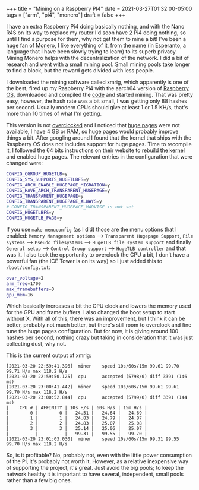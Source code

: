 +++
title = "Mining on a Raspberry PI4"
date = 2021-03-27T01:32:00-05:00
tags = ["arm", "pi4", "monero"]
draft = false
+++

I have an extra Raspberry Pi4 doing basically nothing, and with the Nano R4S on its way to replace my router I'd soon have 2 Pi4 doing nothing, so until I find a purpose for them, why not get them to mine a bit! I've been a huge fan of [Monero](https://www.getmonero.org/), I like everything of it, from the name (in Esperanto, a language that I have been slowly trying to learn) to its superb privacy. Mining Monero helps with the decentralization of the network. I did a bit of research and went with a small mining pool. Small mining pools take longer to find a block, but the reward gets divided with less people.

I downloaded the mining software called xmrig, which apparently is one of the best, fired up my Raspberry Pi4 with the aarch64 version of [Raspberry OS](https://downloads.raspberrypi.org/raspios%5Farm64/images/), downloaded and compiled the [code](https://github.com/xmrig/xmrig) and started mining. That was pretty easy, however, the hash rate was a bit small, I was getting only 88 hashes per second. Usually modern CPUs should give at least 1 or 1.5 KH/s, that's more than 10 times of what I'm getting.

This version is not [overclocked](https://www.raspberrypi.org/documentation/configuration/config-txt/overclocking.md) and I noticed that [huge pages](https://www.kernel.org/doc/html/latest/admin-guide/mm/hugetlbpage.html) were not available, I have 4 GB or RAM, so huge pages would probably improve things a bit. After googling around I found that the kernel that ships with the Raspberry OS does not includes support for huge pages. Time to recompile it, I followed the 64 bits instructions on their website to [rebuild the kernel](https://www.raspberrypi.org/documentation/linux/kernel/building.md) and enabled huge pages. The relevant entries in the configuration that were changed were:

```bash
CONFIG_CGROUP_HUGETLB=y
CONFIG_SYS_SUPPORTS_HUGETLBFS=y
CONFIG_ARCH_ENABLE_HUGEPAGE_MIGRATION=y
CONFIG_HAVE_ARCH_TRANSPARENT_HUGEPAGE=y
CONFIG_TRANSPARENT_HUGEPAGE=y
CONFIG_TRANSPARENT_HUGEPAGE_ALWAYS=y
# CONFIG_TRANSPARENT_HUGEPAGE_MADVISE is not set
CONFIG_HUGETLBFS=y
CONFIG_HUGETLB_PAGE=y
```

If you use `make menuconfig` (as I did) those are the menu options that I enabled: `Memory Management options` --> `Transparent Hugepage Support`, `File systems` --> `Pseudo filesystems` --> `HugeTLB file system support` and finally `General setup` --> `Control Group support` --> `HugeTLB controller` and that was it. I also took the opportunity to overclock the CPU a bit, I don't have a powerful fan (the ICE Tower is on its way) so I just added this to `/boot/config.txt`:

```bash
over_voltage=2
arm_freq=1700
max_framebuffers=0
gpu_mem=16
```

Which basically increases a bit the CPU clock and lowers the memory used for the GPU and frame buffers. I also changed the boot setup to start without X. With all of this, there was an improvement, but I think it can be better, probably not much better, but there's still room to overclock and fine tune the huge pages configuration. But for now, it is giving around 100 hashes per second, nothing crazy but taking in consideration that it was just collecting dust, why not.

This is the current output of xmrig:

```nil
[2021-03-20 22:59:41.396]  miner    speed 10s/60s/15m 99.61 99.70 99.71 H/s max 118.2 H/s
[2021-03-20 22:59:50.125]  cpu      accepted (5798/0) diff 3391 (146 ms)
[2021-03-20 23:00:41.442]  miner    speed 10s/60s/15m 99.61 99.61 99.70 H/s max 118.2 H/s
[2021-03-20 23:00:52.844]  cpu      accepted (5799/0) diff 3391 (144 ms)
|    CPU # | AFFINITY | 10s H/s | 60s H/s | 15m H/s |
|        0 |        0 |   24.51 |   24.64 |   24.69 |
|        1 |        1 |   24.83 |   24.79 |   24.87 |
|        2 |        2 |   24.83 |   25.07 |   25.08 |
|        3 |        3 |   25.14 |   25.06 |   25.07 |
|        - |        - |   99.31 |   99.55 |   99.70 |
[2021-03-20 23:01:03.030]  miner    speed 10s/60s/15m 99.31 99.55 99.70 H/s max 118.2 H/s
```

So, is it profitable? No, probably not, even with the little power consumption of the Pi, it's probably not worth it. However, as a relative inexpensive way of supporting the project, it's great. Just avoid the big pools; to keep the network healthy it is important to have several, independent, small pools rather than a few big ones.
